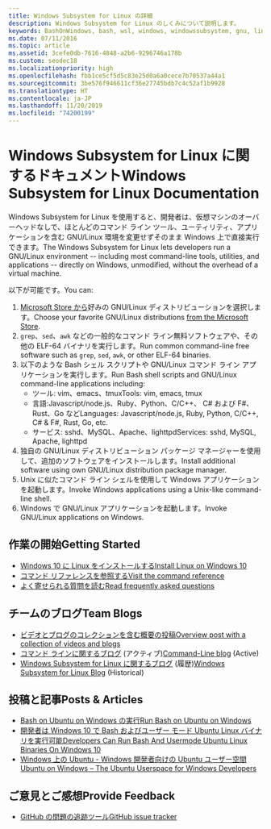 ```yaml
---
title: Windows Subsystem for Linux の詳細
description: Windows Subsystem for Linux のしくみについて説明します。
keywords: BashOnWindows, bash, wsl, windows, windowssubsystem, gnu, linux
ms.date: 07/11/2016
ms.topic: article
ms.assetid: 3cefe0db-7616-4848-a2b6-9296746a178b
ms.custom: seodec18
ms.localizationpriority: high
ms.openlocfilehash: fbb1ce5cf5d5c83e25d0a6a0cece7b70537a44a1
ms.sourcegitcommit: 3be576f946611cf36e27745bdb7c4c52af1b9928
ms.translationtype: HT
ms.contentlocale: ja-JP
ms.lasthandoff: 11/20/2019
ms.locfileid: "74200199"
---
```

# <a name="windows-subsystem-for-linux-documentation"></a><span data-ttu-id="b4728-104">Windows Subsystem for Linux に関するドキュメント</span><span class="sxs-lookup"><span data-stu-id="b4728-104">Windows Subsystem for Linux Documentation</span></span>

<span data-ttu-id="b4728-105">Windows Subsystem for Linux を使用すると、開発者は、仮想マシンのオーバーヘッドなしで、ほとんどのコマンド ライン ツール、ユーティリティ、アプリケーションを含む GNU/Linux 環境を変更せずそのまま Windows 上で直接実行できます。</span><span class="sxs-lookup"><span data-stu-id="b4728-105">The Windows Subsystem for Linux lets developers run a GNU/Linux environment -- including most command-line tools, utilities, and applications -- directly on Windows, unmodified, without the overhead of a virtual machine.</span></span>  

<span data-ttu-id="b4728-106">以下が可能です。</span><span class="sxs-lookup"><span data-stu-id="b4728-106">You can:</span></span>

1. <span data-ttu-id="b4728-107">[Microsoft Store から](https://aka.ms/wslstore)好みの GNU/Linux ディストリビューションを選択します。</span><span class="sxs-lookup"><span data-stu-id="b4728-107">Choose your favorite GNU/Linux distributions [from the Microsoft Store](https://aka.ms/wslstore).</span></span>
1. <span data-ttu-id="b4728-108">`grep`、`sed`、`awk` などの一般的なコマンド ライン無料ソフトウェアや、その他の ELF-64 バイナリを実行します。</span><span class="sxs-lookup"><span data-stu-id="b4728-108">Run common command-line free software such as `grep`, `sed`, `awk`, or other ELF-64 binaries.</span></span> 
1. <span data-ttu-id="b4728-109">以下のような Bash シェル スクリプトや GNU/Linux コマンド ライン アプリケーションを実行します。</span><span class="sxs-lookup"><span data-stu-id="b4728-109">Run Bash shell scripts and GNU/Linux command-line applications including:</span></span>  
    * <span data-ttu-id="b4728-110">ツール: vim、emacs、tmux</span><span class="sxs-lookup"><span data-stu-id="b4728-110">Tools: vim, emacs, tmux</span></span>
    * <span data-ttu-id="b4728-111">言語:Javascript/node.js、Ruby、Python、C/C++、 C# および F#、Rust、Go など</span><span class="sxs-lookup"><span data-stu-id="b4728-111">Languages: Javascript/node.js, Ruby, Python, C/C++, C# & F#, Rust, Go, etc.</span></span>
    * <span data-ttu-id="b4728-112">サービス: sshd、MySQL、Apache、lighttpd</span><span class="sxs-lookup"><span data-stu-id="b4728-112">Services: sshd, MySQL, Apache, lighttpd</span></span>
1. <span data-ttu-id="b4728-113">独自の GNU/Linux ディストリビューション パッケージ マネージャーを使用して、追加のソフトウェアをインストールします。</span><span class="sxs-lookup"><span data-stu-id="b4728-113">Install additional software using own GNU/Linux distribution package manager.</span></span>
1. <span data-ttu-id="b4728-114">Unix に似たコマンド ライン シェルを使用して Windows アプリケーションを起動します。</span><span class="sxs-lookup"><span data-stu-id="b4728-114">Invoke Windows applications using a Unix-like command-line shell.</span></span>
1. <span data-ttu-id="b4728-115">Windows で GNU/Linux アプリケーションを起動します。</span><span class="sxs-lookup"><span data-stu-id="b4728-115">Invoke GNU/Linux applications on Windows.</span></span>

## <a name="getting-started"></a><span data-ttu-id="b4728-116">作業の開始</span><span class="sxs-lookup"><span data-stu-id="b4728-116">Getting Started</span></span>

* [<span data-ttu-id="b4728-117">Windows 10 に Linux をインストールする</span><span class="sxs-lookup"><span data-stu-id="b4728-117">Install Linux on Windows 10</span></span>](install-win10.md)
* [<span data-ttu-id="b4728-118">コマンド リファレンスを参照する</span><span class="sxs-lookup"><span data-stu-id="b4728-118">Visit the command reference</span></span>](reference.md)
* [<span data-ttu-id="b4728-119">よく寄せられる質問を読む</span><span class="sxs-lookup"><span data-stu-id="b4728-119">Read frequently asked questions</span></span>](faq.md)

## <a name="team-blogs"></a><span data-ttu-id="b4728-120">チームのブログ</span><span class="sxs-lookup"><span data-stu-id="b4728-120">Team Blogs</span></span>
*  [<span data-ttu-id="b4728-121">ビデオとブログのコレクションを含む概要の投稿</span><span class="sxs-lookup"><span data-stu-id="b4728-121">Overview post with a collection of videos and blogs</span></span>](https://blogs.msdn.microsoft.com/commandline/learn-about-windows-console-and-windows-subsystem-for-linux-wsl/)
* <span data-ttu-id="b4728-122">[コマンド ラインに関するブログ](https://blogs.msdn.microsoft.com/commandline/) (アクティブ)</span><span class="sxs-lookup"><span data-stu-id="b4728-122">[Command-Line blog](https://blogs.msdn.microsoft.com/commandline/) (Active)</span></span>
* <span data-ttu-id="b4728-123">[Windows Subsystem for Linux に関するブログ](https://blogs.msdn.microsoft.com/wsl/) (履歴)</span><span class="sxs-lookup"><span data-stu-id="b4728-123">[Windows Subsystem for Linux Blog](https://blogs.msdn.microsoft.com/wsl/) (Historical)</span></span>

## <a name="posts--articles"></a><span data-ttu-id="b4728-124">投稿と記事</span><span class="sxs-lookup"><span data-stu-id="b4728-124">Posts & Articles</span></span>
* [<span data-ttu-id="b4728-125">Bash on Ubuntu on Windows の実行</span><span class="sxs-lookup"><span data-stu-id="b4728-125">Run Bash on Ubuntu on Windows</span></span>](https://blogs.windows.com/buildingapps/2016/03/30/run-bash-on-ubuntu-on-windows/)
* [<span data-ttu-id="b4728-126">開発者は Windows 10 で Bash およびユーザー モード Ubuntu Linux バイナリを実行可能</span><span class="sxs-lookup"><span data-stu-id="b4728-126">Developers Can Run Bash And Usermode Ubuntu Linux Binaries On Windows 10</span></span>](https://www.hanselman.com/blog/DevelopersCanRunBashShellAndUsermodeUbuntuLinuxBinariesOnWindows10.aspx)
* [<span data-ttu-id="b4728-127">Windows 上の Ubuntu - Windows 開発者向けの Ubuntu ユーザー空間</span><span class="sxs-lookup"><span data-stu-id="b4728-127">Ubuntu on Windows – The Ubuntu Userspace for Windows Developers</span></span>](https://insights.ubuntu.com/2016/03/30/ubuntu-on-windows-the-ubuntu-userspace-for-windows-developers/) 

## <a name="provide-feedback"></a><span data-ttu-id="b4728-128">ご意見とご感想</span><span class="sxs-lookup"><span data-stu-id="b4728-128">Provide Feedback</span></span>
* [<span data-ttu-id="b4728-129">GitHub の問題の追跡ツール</span><span class="sxs-lookup"><span data-stu-id="b4728-129">GitHub issue tracker</span></span>](https://github.com/Microsoft/BashOnWindows/issues)

